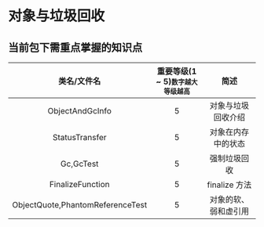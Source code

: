 # 对象与垃圾回收

## 当前包下需重点掌握的知识点
| 类名/文件名 | 重要等级(1 ~ 5)<small>数字越大等级越高</small> | 简述 |
|:----:|:----:|:----:|
| ObjectAndGcInfo | 5 | 对象与垃圾回收介绍 |
| StatusTransfer | 5 | 对象在内存中的状态 |
| Gc,GcTest | 5 | 强制垃圾回收 |
| FinalizeFunction | 5 | finalize 方法 |
| ObjectQuote,PhantomReferenceTest | 5 | 对象的软、弱和虚引用 |